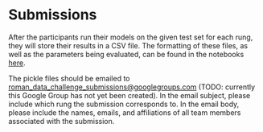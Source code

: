 # Submissions

After the participants run their models on the given test set for each rung, they will store their results in a CSV file. The formatting of these files, as well as the parameters being evaluated, can be found in the notebooks [here](https://github.com/ahuang314/Roman_Data_Challenge/tree/main/Notebooks).

The pickle files should be emailed to roman_data_challenge_submissions@googlegroups.com (TODO: currently this Google Group has not yet been created). In the email subject, please include which rung the submission corresponds to. In the email body, please include the names, emails, and affiliations of all team members associated with the submission.